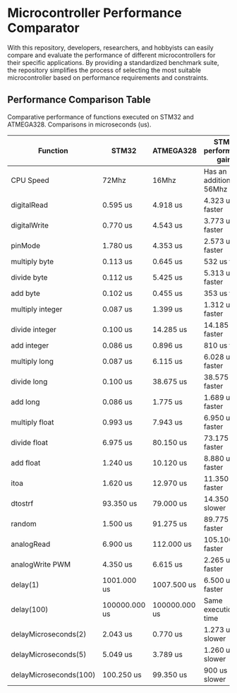 # Microcontroller Performance Comparator
With this repository, developers, researchers, and hobbyists can easily compare and evaluate the performance of different microcontrollers for their specific applications. By providing a standardized benchmark suite, the repository simplifies the process of selecting the most suitable microcontroller based on performance requirements and constraints.

## Performance Comparison Table

Comparative performance of functions executed on STM32 and ATMEGA328. Comparisons in microseconds (us).

| Function              | STM32     | ATMEGA328 | STM32 performance gains   |
|-----------------------|-----------|-----------|-------------------------  |
| CPU Speed             | 72Mhz     | 16Mhz     | Has an additional 56Mhz   |
| digitalRead           | 0.595 us  | 4.918 us  | 4.323 us faster           |
| digitalWrite          | 0.770 us  | 4.543 us  | 3.773 us faster           |
| pinMode               | 1.780 us  | 4.353 us  | 2.573 us faster           |
| multiply byte         | 0.113 us  | 0.645 us  | 532 us faster             |
| divide byte           | 0.112 us  | 5.425 us  | 5.313 us faster           |
| add byte              | 0.102 us  | 0.455 us  | 353 us faster             |
| multiply integer      | 0.087 us  | 1.399 us  | 1.312 us faster           |
| divide integer        | 0.100 us  | 14.285 us | 14.185 us faster          |
| add integer           | 0.086 us  | 0.896 us  | 810 us faster             |
| multiply long         | 0.087 us  | 6.115 us  | 6.028 us faster           |
| divide long           | 0.100 us  | 38.675 us | 38.575 us faster          |
| add long              | 0.086 us  | 1.775 us  | 1.689 us faster           |
| multiply float        | 0.993 us  | 7.943 us  | 6.950 us faster           |
| divide float          | 6.975 us  | 80.150 us | 73.175 us faster          |
| add float             | 1.240 us  | 10.120 us | 8.880 us faster           |
| itoa                  | 1.620 us  | 12.970 us | 11.350 us faster          |
| dtostrf               | 93.350 us | 79.000 us | 14.350 us slower          |
| random                | 1.500 us  | 91.275 us | 89.775 us faster          |
| analogRead            | 6.900 us  | 112.000 us| 105.100 us faster         |
| analogWrite PWM       | 4.350 us  | 6.615 us  | 2.265 us faster           |
| delay(1)              | 1001.000 us| 1007.500 us| 6.500 us faster         |
| delay(100)            | 100000.000 us| 100000.000 us| Same execution time |
| delayMicroseconds(2)  | 2.043 us  | 0.770 us  | 1.273 us slower           |
| delayMicroseconds(5)  | 5.049 us  | 3.789 us  | 1.260 us slower           |
| delayMicroseconds(100)| 100.250 us| 99.350 us | 900 us slower             |
